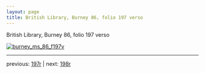 ```yaml
---
layout: page
title: British Library, Burney 86, folio 197 verso
---
```


British Library, Burney 86, folio 197 verso

[![burney_ms_86_f197v](http://www.homermultitext.org/iipsrv?IIIF=/project/homer/pyramidal/deepzoom/bl/burney86imgs/v1/burney_ms_86_f197v.tif/full/800,/0/default.jpg)](http://www.homermultitext.org/ict2/?urn=urn:cite2:bl:burney86imgs.v1:burney_ms_86_f197v) 

---

previous:  [197r](../197r/) | next: [198r](../198r/)
